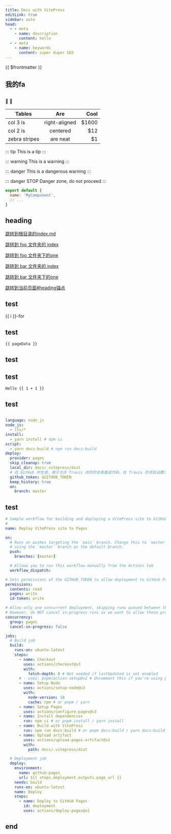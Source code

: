 ```yaml
---
title: Docs with VitePress
editLink: true
sidebar: auto
head:
  - - meta
    - name: description
      content: hello
  - - meta
    - name: keywords
      content: super duper SEO
---
```


{{ $frontmatter }}
 
## 我的fa

<img :src="withBase('static/images/test1.jpg')" />

:tada: :100:

| Tables        | Are           | Cool  |
| ------------- |:-------------:| -----:|
| col 3 is      | right-aligned | $1600 |
| col 2 is      | centered      |   $12 |
| zebra stripes | are neat      |    $1 |

::: tip
This is a tip
:::

::: warning
This is a warning
:::

::: danger
This is a dangerous warning
:::

::: danger STOP
Danger zone, do not proceed
:::

```js
export default {
  name: 'MyComponent',
  // ...
}
```

## heading

[跳转到根目录的index.md](/index.html)

[跳转到 foo 文件夹的 index](/foo/index.html)

[跳转到 foo 文件夹下的one](/foo/one.html)

[跳转到 bar 文件夹的 index](/bar/index.html)

[跳转到 bar 文件夹下的one](/bar/one.html)

[跳转到当前页面#heading锚点](./#heading) 
## test
<span v-for="i in 3">{{ i }}-for<br/></span>

## test
```js-vue
{{ pageData }}
 ```



## test

<headerComponents />

## test

```js-vue
Hello {{ 1 + 1 }}
```

## test

```yaml

language: node_js
node_js:
  - lts/*
install:
  - yarn install # npm ci
script:
  - yarn docs:build # npm run docs:build
deploy:
  provider: pages
  skip_cleanup: true
  local_dir: docs/.vitepress/dist
  # 在 GitHub 中生成，用于允许 Travis 向你的仓库推送代码。在 Travis 的项目设置页面进行配置，设置为 secure variable
  github_token: $GITHUB_TOKEN
  keep_history: true
  on:
    branch: master

```

## test

```yml
# Sample workflow for building and deploying a VitePress site to GitHub Pages
#
name: Deploy VitePress site to Pages

on:
  # Runs on pushes targeting the `main` branch. Change this to `master` if you're
  # using the `master` branch as the default branch.
  push:
    branches: [master]

  # Allows you to run this workflow manually from the Actions tab
  workflow_dispatch:

# Sets permissions of the GITHUB_TOKEN to allow deployment to GitHub Pages
permissions:
  contents: read
  pages: write
  id-token: write

# Allow only one concurrent deployment, skipping runs queued between the run in-progress and latest queued.
# However, do NOT cancel in-progress runs as we want to allow these production deployments to complete.
concurrency:
  group: pages
  cancel-in-progress: false

jobs:
  # Build job
  build:
    runs-on: ubuntu-latest
    steps:
      - name: Checkout
        uses: actions/checkout@v3
        with:
          fetch-depth: 0 # Not needed if lastUpdated is not enabled
      # - uses: pnpm/action-setup@v2 # Uncomment this if you're using pnpm
      - name: Setup Node
        uses: actions/setup-node@v3
        with:
          node-version: 18
          cache: npm # or pnpm / yarn
      - name: Setup Pages
        uses: actions/configure-pages@v3
      - name: Install dependencies
        run: npm ci # or pnpm install / yarn install
      - name: Build with VitePress
        run: npm run docs:build # or pnpm docs:build / yarn docs:build
      - name: Upload artifact
        uses: actions/upload-pages-artifact@v2
        with:
          path: docs/.vitepress/dist

  # Deployment job
  deploy:
    environment:
      name: github-pages
      url: ${{ steps.deployment.outputs.page_url }}
    needs: build
    runs-on: ubuntu-latest
    name: Deploy
    steps:
      - name: Deploy to GitHub Pages
        id: deployment
        uses: actions/deploy-pages@v2
```

## end

<script setup>
import headerComponents from './components/header/index.vue'
import { withBase, useData  } from 'vitepress'
const pageData = useData()
</script>